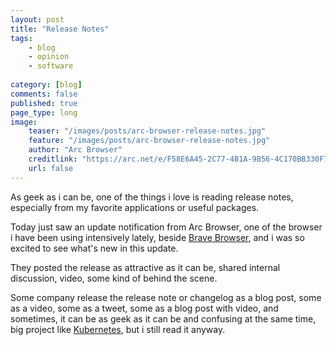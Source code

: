 ```yaml
---
layout: post
title: "Release Notes"
tags: 
    - blog
    - opinion
    - software
        
category: [blog]
comments: false
published: true
page_type: long
image:
    teaser: "/images/posts/arc-browser-release-notes.jpg"
    feature: "/images/posts/arc-browser-release-notes.jpg"
    author: "Arc Browser"
    creditlink: "https://arc.net/e/F58E6A45-2C77-4B1A-9B56-4C170BB330F7"
    url: false
---
```


As geek as i can be, one of the things i love is reading release notes, especially from my favorite applications or useful packages.

Today just saw an update notification from Arc Browser, one of the browser i have been using intensively lately, beside [Brave Browser](/2019/09/menjaga-privasi-dan-keamanan-dalam-berinternet), and i was so excited to see what's new in this update.

They posted the release as attractive as it can be, shared internal discussion, video, some kind of behind the scene.

Some company release the release note or changelog as a blog post, some as a video, some as a tweet, some as a blog post with video, and sometimes, it can be as geek as it can be and confusing at the same time, big project like [Kubernetes](https://github.com/kubernetes/kubernetes/blob/master/CHANGELOG/CHANGELOG-1.30.md), but i still read it anyway.